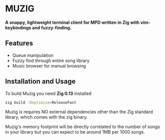 # MUZIG

**A snappy, lightweight terminal client for MPD written in Zig with vim-keybindings and fuzzy-finding.**

## Features
 - Queue manipulation
 - Fuzzy find through entire song library
 - Music browser for manual browsing

## Installation and Usage
To build Muzig you need **Zig 0.13** installed

```bash
zig build -Doptimize=ReleaseFast
```

Muzig is requires NO external dependencies other than the Zig standard library, which comes with the zig binary.

Muzig's memory footprint will be directly correlated to the number of songs in your library but you can expect to be around 1MB per 1000 songs.
